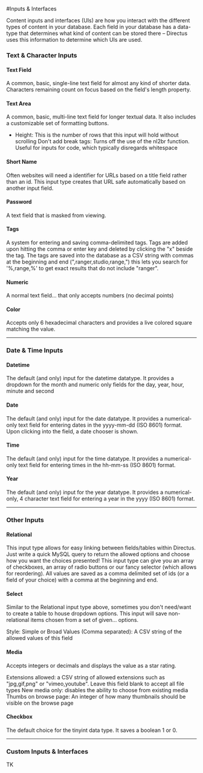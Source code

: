 #Inputs & Interfaces

Content inputs and interfaces (UIs) are how you interact with the different types of content in your database. Each field in your database has a data-type that determines what kind of content can be stored there – Directus uses this information to determine which UIs are used.

### Text & Character Inputs
#### Text Field
A common, basic, single-line text field for almost any kind of shorter data. Characters remaining count on focus based on the field's length property.

#### Text Area
A common, basic, multi-line text field for longer textual data. It also includes a customizable set of formatting buttons.
* Height: This is the number of rows that this input will hold without scrolling
Don't add break tags: Turns off the use of the nl2br function. Useful for inputs for code, which typically disregards whitespace

#### Short Name
Often websites will need a identifier for URLs based on a title field rather than an id. This input type creates that URL safe automatically based on another input field.

#### Password
A text field that is masked from viewing.

#### Tags
A system for entering and saving comma-delimited tags. Tags are added upon hitting the comma or enter key and deleted by clicking the "x" beside the tag. The tags are saved into the database as a CSV string with commas at the beginning and end (",ranger,studio,range,") this lets you search for '%,range,%' to get exact results that do not include "ranger".

#### Numeric
A normal text field… that only accepts numbers (no decimal points)

#### Color
Accepts only 6 hexadecimal characters and provides a live colored square matching the value.

----------

### Date & Time Inputs
#### Datetime
The default (and only) input for the datetime datatype. It provides a dropdown for the month and numeric only fields for the day, year, hour, minute and second

#### Date
The default (and only) input for the date datatype. It provides a numerical-only text field for entering dates in the yyyy-mm-dd (ISO 8601) format. Upon clicking into the field, a date chooser is shown.

#### Time
The default (and only) input for the time datatype. It provides a numerical-only text field for entering times in the hh-mm-ss (ISO 8601) format.

#### Year
The default (and only) input for the year datatype. It provides a numerical-only, 4 character text field for entering a year in the yyyy (ISO 8601) format.

----------

### Other Inputs
#### Relational
This input type allows for easy linking between fields/tables within Directus. Just write a quick MySQL query to return the allowed options and choose how you want the choices presented! This input type can give you an array of checkboxes, an array of radio buttons or our fancy selector (which allows for reordering). All values are saved as a comma delimited set of ids (or a field of your choice) with a comma at the beginning and end.

#### Select
Similar to the Relational input type above, sometimes you don't need/want to create a table to house dropdown options. This input will save non-relational items chosen from a set of given... options.

Style: Simple or Broad
Values (Comma separated): A CSV string of the allowed values of this field
#### Media
Accepts integers or decimals and displays the value as a star rating.

Extensions allowed: a CSV string of allowed extensions such as "jpg,gif,png" or "vimeo,youtube". Leave this field blank to accept all file types
New media only: disables the ability to choose from existing media
Thumbs on browse page: An integer of how many thumbnails should be visible on the browse page

#### Checkbox
The default choice for the tinyint data type. It saves a boolean 1 or 0.

----------

### Custom Inputs & Interfaces
TK
